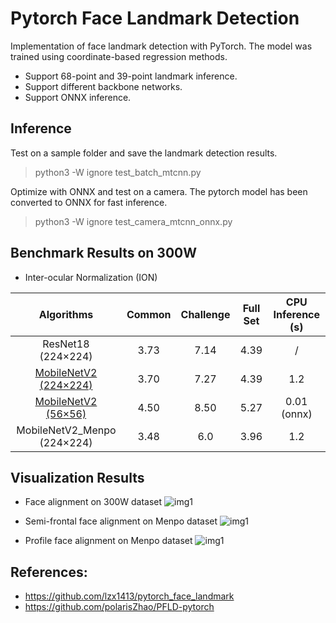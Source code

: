 # Pytorch Face Landmark Detection
Implementation of face landmark detection with PyTorch. The model was trained using coordinate-based regression methods. 

* Support 68-point and 39-point landmark inference.
* Support different backbone networks.
* Support ONNX inference. 

## Inference
Test on a sample folder and save the landmark detection results.
> python3 -W ignore test_batch_mtcnn.py

Optimize with ONNX and test on a camera. The pytorch model has been converted to ONNX for fast inference.
> python3 -W ignore test_camera_mtcnn_onnx.py

## Benchmark Results on 300W

* Inter-ocular Normalization (ION)

| Algorithms | Common | Challenge | Full Set | CPU Inference (s)
|:-:|:-:|:-:|:-:|:-:|
| ResNet18 (224×224) | 3.73 | 7.14 | 4.39 | / |
| [MobileNetV2 (224×224)](https://drive.google.com/file/d/1w424ZxfBsv7NFwoqynRPNxe43FHABeJV/view?usp=sharing )   | 3.70 | 7.27 | 4.39 | 1.2 |
| [MobileNetV2 (56×56)](https://drive.google.com/file/d/10DyP9GqAATXFj64MmXlet84Ewb4ryP1K/view?usp=sharing) | 4.50 | 8.50 | 5.27 | 0.01 (onnx) |
| MobileNetV2_Menpo (224×224)   | 3.48 | 6.0 | 3.96 | 1.2 |


## Visualization Results
* Face alignment on 300W dataset
![img1](https://github.com/cunjian/pytorch_face_landmark/blob/master/imgs/300w.png)

* Semi-frontal face alignment on Menpo dataset
![img1](https://github.com/cunjian/pytorch_face_landmark/blob/master/imgs/menpo_semi_frontal.png)

* Profile face alignment on Menpo dataset
![img1](https://github.com/cunjian/pytorch_face_landmark/blob/master/imgs/menpo_profile.png)


## References:

* https://github.com/lzx1413/pytorch_face_landmark
* https://github.com/polarisZhao/PFLD-pytorch


